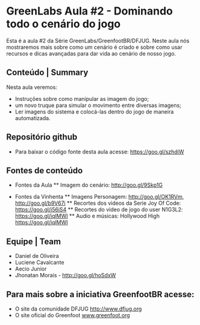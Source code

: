 # GreenLabs Aula #2 - Dominando todo o cenário do jogo
Esta é a aula #2 da Série GreenLabs/GreenfootBR/DFJUG. Neste aula nós mostraremos mais sobre como um cenário é criado e sobre como usar  recursos e dicas avançadas para dar vida ao cenário de nosso jogo.

## Conteúdo | Summary
Nesta aula veremos:
* Instruções sobre como manipular as imagem do jogo;
* um novo truque para simular o movimento entre diversas imagens;
* Ler imagens do sistema e colocá-las dentro do jogo de maneira automatizada.

## Repositório github
* Para baixar o código fonte desta aula acesse: https://goo.gl/szhdiW

## Fontes de conteúdo
* Fontes da Aula
** Imagem do cenário: http://goo.gl/9Skp1G

* Fontes da Vinhenta
** Imagens Personagem: http://goo.gl/OK1RVm, http://goo.gl/b9V67i
** Recortes dos videos da Serie Joy Of Code: https://goo.gl/i56iS4
** Recortes do video de jogo do user N1G3L2: https://goo.gl/iqlMWI
** Audio e músicas: Hollywood High https://goo.gl/iqlMWI

## Equipe | Team

* Daniel de Oliveira
* Luciene Cavalcante
* Aecio Junior
* Jhonatan Morais - http://goo.gl/hoSdxW

## Para mais sobre a iniciativa GreenfootBR acesse:
* O site da comunidade DFJUG http://www.dfjug.org
* O site oficial do Greenfoot www.greenfoot.org
